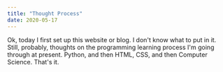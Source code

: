 ```yaml
---
title: "Thought Process"
date: 2020-05-17
---
```


Ok, today I first set up this website or blog. I don't know what to put in it. 
Still, probably, thoughts on the programming learning process I'm going through at present. 
Python, and then HTML, CSS, and then Computer Science. That's it.
